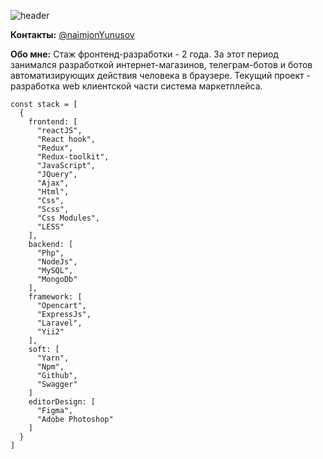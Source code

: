 ![header](https://capsule-render.vercel.app/api?type=waving&color=gradient&height=256&section=header&text=Hello%20World!&fontSize=75&animation=fadeIn&fontAlignY=38&desc=Welcome%20to%20my%20GitHub%20profile!%20Put%20stars,%20fork%20and%20contribute!&descAlignY=51&descAlign=62)

**Контакты:** [@naimjonYunusov](https://t.me/naimjonYunusov)

**Обо мне:**  Стаж фронтенд-разработки - 2 года. За этот период занимался разработкой интернет-магазинов, телеграм-ботов и ботов автоматизирующих действия человека в браузере. Текущий проект - разработка web клиентской части система маркетплейса.




```
const stack = [
  {
    frontend: [
      "reactJS", 
      "React hook", 
      "Redux", 
      "Redux-toolkit", 
      "JavaScript", 
      "JQuery", 
      "Ajax", 
      "Html", 
      "Css",
      "Scss",
      "Css Modules",
      "LESS"
    ],
    backend: [
      "Php",
      "NodeJs",
      "MySQL",
      "MongoDb"
    ],
    framework: [
      "Opencart",
      "ExpressJs",
      "Laravel",
      "Yii2"
    ],
    soft: [
      "Yarn",
      "Npm",
      "Github",
      "Swagger"
    ]
    editorDesign: [
      "Figma",
      "Adobe Photoshop"
    ]
  }
]
```

